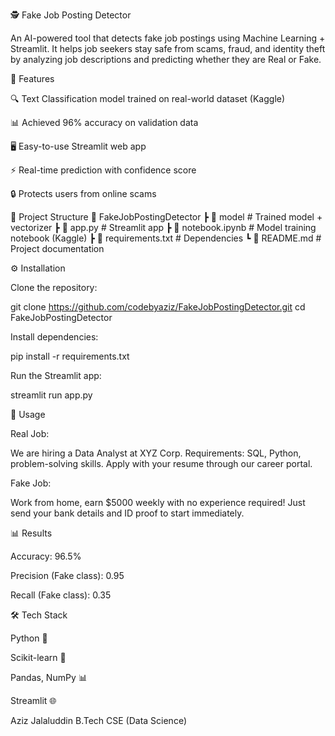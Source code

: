 🕵️ Fake Job Posting Detector

An AI-powered tool that detects fake job postings using Machine Learning + Streamlit.
It helps job seekers stay safe from scams, fraud, and identity theft by analyzing job descriptions and predicting whether they are Real or Fake.


🚀 Features

🔍 Text Classification model trained on real-world dataset (Kaggle)

📊 Achieved 96% accuracy on validation data

🖥️ Easy-to-use Streamlit web app

⚡ Real-time prediction with confidence score

🔒 Protects users from online scams


📂 Project Structure
📁 FakeJobPostingDetector
 ┣ 📂 model                # Trained model + vectorizer
 ┣ 📜 app.py               # Streamlit app
 ┣ 📜 notebook.ipynb       # Model training notebook (Kaggle)
 ┣ 📜 requirements.txt     # Dependencies
 ┗ 📜 README.md            # Project documentation

⚙️ Installation

Clone the repository:

git clone https://github.com/codebyaziz/FakeJobPostingDetector.git
cd FakeJobPostingDetector


Install dependencies:

pip install -r requirements.txt


Run the Streamlit app:

streamlit run app.py

🎯 Usage

Real Job:

We are hiring a Data Analyst at XYZ Corp. 
Requirements: SQL, Python, problem-solving skills. 
Apply with your resume through our career portal.


Fake Job:

Work from home, earn $5000 weekly with no experience required! 
Just send your bank details and ID proof to start immediately.

📊 Results

Accuracy: 96.5%

Precision (Fake class): 0.95

Recall (Fake class): 0.35


🛠️ Tech Stack

Python 🐍

Scikit-learn 🤖

Pandas, NumPy 📊

Streamlit 🌐



Aziz Jalaluddin
B.Tech CSE (Data Science)
